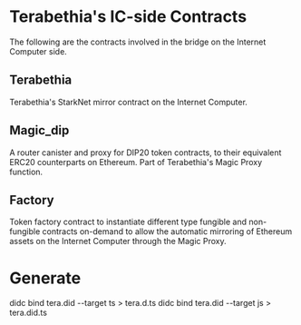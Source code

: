 # Terabethia's IC-side Contracts

The following are the contracts involved in the bridge on the Internet Computer side.

## Terabethia
Terabethia's StarkNet mirror contract on the Internet Computer.

## Magic_dip
A router canister and proxy for DIP20 token contracts, to their equivalent ERC20 counterparts on Ethereum. Part of Terabethia's Magic Proxy function.

## Factory
Token factory contract to instantiate different type fungible and non-fungible contracts on-demand to allow the automatic mirroring of Ethereum assets on the Internet Computer through the Magic Proxy.

# Generate
didc bind tera.did --target ts > tera.d.ts
didc bind tera.did --target js > tera.did.ts